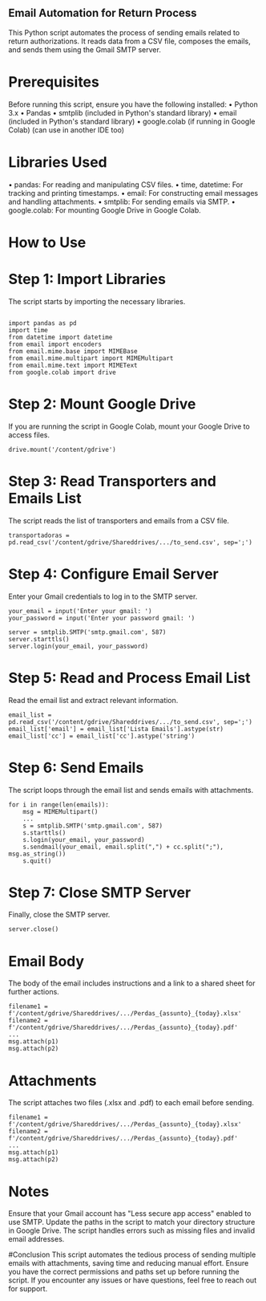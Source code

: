 ## Email Automation for Return Process

This Python script automates the process of sending emails related to return authorizations. It reads data from a CSV file, composes the emails, and sends them using the Gmail SMTP server.

# Prerequisites

Before running this script, ensure you have the following installed:
  • Python 3.x
  • Pandas
  • smtplib (included in Python's standard library)
  • email (included in Python's standard library)
  • google.colab (if running in Google Colab) (can use in another IDE too)

# Libraries Used
• pandas: For reading and manipulating CSV files.
• time, datetime: For tracking and printing timestamps.
• email: For constructing email messages and handling attachments.
• smtplib: For sending emails via SMTP.
• google.colab: For mounting Google Drive in Google Colab.

# How to Use

# Step 1: Import Libraries
The script starts by importing the necessary libraries.

```

import pandas as pd
import time
from datetime import datetime
from email import encoders
from email.mime.base import MIMEBase
from email.mime.multipart import MIMEMultipart
from email.mime.text import MIMEText
from google.colab import drive

```
# Step 2: Mount Google Drive
If you are running the script in Google Colab, mount your Google Drive to access files.

```
drive.mount('/content/gdrive')

```

# Step 3: Read Transporters and Emails List
The script reads the list of transporters and emails from a CSV file.

```
transportadoras = pd.read_csv('/content/gdrive/Shareddrives/.../to_send.csv', sep=';')

```
# Step 4: Configure Email Server
Enter your Gmail credentials to log in to the SMTP server.

```
your_email = input('Enter your gmail: ')
your_password = input('Enter your password gmail: ')

server = smtplib.SMTP('smtp.gmail.com', 587)
server.starttls()
server.login(your_email, your_password)

```

# Step 5: Read and Process Email List
Read the email list and extract relevant information.

```
email_list = pd.read_csv('/content/gdrive/Shareddrives/.../to_send.csv', sep=';')
email_list['email'] = email_list['Lista Emails'].astype(str)
email_list['cc'] = email_list['cc'].astype('string')

```

# Step 6: Send Emails
The script loops through the email list and sends emails with attachments.

```
for i in range(len(emails)):
    msg = MIMEMultipart()
    ...
    s = smtplib.SMTP('smtp.gmail.com', 587)
    s.starttls()
    s.login(your_email, your_password)
    s.sendmail(your_email, email.split(",") + cc.split(";"), msg.as_string())
    s.quit()
```

# Step 7: Close SMTP Server
Finally, close the SMTP server.

```
server.close()

```

# Email Body
The body of the email includes instructions and a link to a shared sheet for further actions.

```
filename1 = f'/content/gdrive/Shareddrives/.../Perdas_{assunto}_{today}.xlsx'
filename2 = f'/content/gdrive/Shareddrives/.../Perdas_{assunto}_{today}.pdf'
...
msg.attach(p1)
msg.attach(p2)
```
# Attachments
The script attaches two files (.xlsx and .pdf) to each email before sending.

```
filename1 = f'/content/gdrive/Shareddrives/.../Perdas_{assunto}_{today}.xlsx'
filename2 = f'/content/gdrive/Shareddrives/.../Perdas_{assunto}_{today}.pdf'
...
msg.attach(p1)
msg.attach(p2)
```

# Notes
Ensure that your Gmail account has "Less secure app access" enabled to use SMTP.
Update the paths in the script to match your directory structure in Google Drive.
The script handles errors such as missing files and invalid email addresses.

#Conclusion
This script automates the tedious process of sending multiple emails with attachments, saving time and reducing manual effort. Ensure you have the correct permissions and paths set up before running the script. If you encounter any issues or have questions, feel free to reach out for support.
